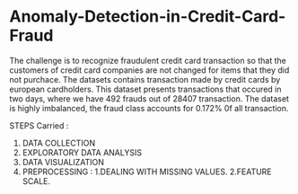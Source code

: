 # Anomaly-Detection-in-Credit-Card-Fraud
The challenge is to recognize fraudulent credit card transaction so that the customers of credit card companies are not changed for items that they did not purchace.
The datasets contains transaction made by credit cards  by european cardholders.
This dataset presents transactions that occured in two days, where we have 492 frauds out of 28407 transaction.
The dataset is highly imbalanced, the fraud class accounts for 0.172% 0f all transaction.

STEPS Carried :
1. DATA COLLECTION
2. EXPLORATORY DATA ANALYSIS
3. DATA VISUALIZATION
4. PREPROCESSING :
   1.DEALING WITH MISSING VALUES.
   2.FEATURE SCALE.
 
